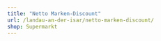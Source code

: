 ```yaml
---
title: "Netto Marken-Discount"
url: /landau-an-der-isar/netto-marken-discount/
shop: Supermarkt
---
```

